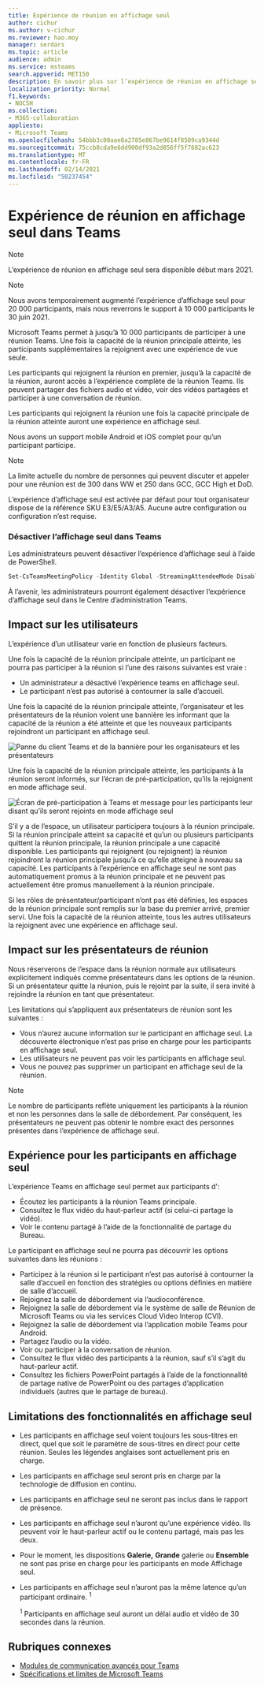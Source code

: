 ```yaml
---
title: Expérience de réunion en affichage seul
author: cichur
ms.author: v-cichur
ms.reviewer: hao.moy
manager: serdars
ms.topic: article
audience: admin
ms.service: msteams
search.appverid: MET150
description: En savoir plus sur l’expérience de réunion en affichage seul teams pour les administrateurs, les présentateurs et les participants
localization_priority: Normal
f1.keywords:
- NOCSH
ms.collection:
- M365-collaboration
appliesto:
- Microsoft Teams
ms.openlocfilehash: 54bbb3c00aae8a2785e867be9614f8509ca9344d
ms.sourcegitcommit: 75ccb8cda9e6dd900df93a2d856ff5f7682ac623
ms.translationtype: MT
ms.contentlocale: fr-FR
ms.lasthandoff: 02/14/2021
ms.locfileid: "50237454"
---
```

# <a name="teams-view-only-meeting-experience"></a>Expérience de réunion en affichage seul dans Teams

> [!Note]
> L’expérience de réunion en affichage seul sera disponible début mars 2021.

> [!Note]
> Nous avons temporairement augmenté l’expérience d’affichage seul pour 20 000 participants, mais nous reverrons le support à 10 000 participants le 30 juin 2021.

Microsoft Teams permet à jusqu’à 10 000 participants de participer à une réunion Teams. Une fois la capacité de la réunion principale atteinte, les participants supplémentaires la rejoignent avec une expérience de vue seule.

Les participants qui rejoignent la réunion en premier, jusqu’à la capacité de la réunion, auront accès à l’expérience complète de la réunion Teams. Ils peuvent partager des fichiers audio et vidéo, voir des vidéos partagées et participer à une conversation de réunion.

Les participants qui rejoignent la réunion une fois la capacité principale de la réunion atteinte auront une expérience en affichage seul.

Nous avons un support mobile Android et iOS complet pour qu’un participant participe.

> [!Note]
> La limite actuelle du nombre de personnes qui peuvent discuter et appeler pour une réunion est de 300 dans WW et 250 dans GCC, GCC High et DoD.

L’expérience d’affichage seul est activée par défaut pour tout organisateur dispose de la référence SKU E3/E5/A3/A5. Aucune autre configuration ou configuration n’est requise.

### <a name="disable-teams-view-only-experience"></a>Désactiver l’affichage seul dans Teams

Les administrateurs peuvent désactiver l’expérience d’affichage seul à l’aide de PowerShell.

```PowerShell
Set-CsTeamsMeetingPolicy -Identity Global -StreamingAttendeeMode Disabled
```

À l’avenir, les administrateurs pourront également désactiver l’expérience d’affichage seul dans le Centre d’administration Teams.

## <a name="impact-to-users"></a>Impact sur les utilisateurs

L’expérience d’un utilisateur varie en fonction de plusieurs facteurs.

Une fois la capacité de la réunion principale atteinte, un participant ne pourra pas participer à la réunion si l’une des raisons suivantes est vraie :

- Un administrateur a désactivé l’expérience teams en affichage seul.
- Le participant n’est pas autorisé à contourner la salle d’accueil.

Une fois la capacité de la réunion principale atteinte, l’organisateur et les présentateurs de la réunion voient une bannière les informant que la capacité de la réunion a été atteinte et que les nouveaux participants rejoindront un participant en affichage seul.

  ![Panne du client Teams et de la bannière pour les organisateurs et les présentateurs](media/chat-and-banner-message.png)

Une fois la capacité de la réunion principale atteinte, les participants à la réunion seront informés, sur l’écran de pré-participation, qu’ils la rejoignent en mode affichage seul.

  ![Écran de pré-participation à Teams et message pour les participants leur disant qu’ils seront rejoints en mode affichage seul](media/view-only-pre-join-screen.png)

S’il y a de l’espace, un utilisateur participera toujours à la réunion principale. Si la réunion principale atteint sa capacité et qu’un ou plusieurs participants quittent la réunion principale, la réunion principale a une capacité disponible. Les participants qui rejoignent (ou rejoignent) la réunion rejoindront la réunion principale jusqu’à ce qu’elle atteigne à nouveau sa capacité. Les participants à l’expérience en affichage seul ne sont pas automatiquement promus à la réunion principale et ne peuvent pas actuellement être promus manuellement à la réunion principale.

Si les rôles de présentateur/participant n’ont pas été définies, les espaces de la réunion principale sont remplis sur la base du premier arrivé, premier servi. Une fois la capacité de la réunion atteinte, tous les autres utilisateurs la rejoignent avec une expérience en affichage seul.

## <a name="impact-to-meeting-presenters"></a>Impact sur les présentateurs de réunion

Nous réserverons de l’espace dans la réunion normale aux utilisateurs explicitement indiqués comme présentateurs dans les options de la réunion. Si un présentateur quitte la réunion, puis le rejoint par la suite, il sera invité à rejoindre la réunion en tant que présentateur.

Les limitations qui s’appliquent aux présentateurs de réunion sont les suivantes :

- Vous n’aurez aucune information sur le participant en affichage seul. La découverte électronique n’est pas prise en charge pour les participants en affichage seul.
- Les utilisateurs ne peuvent pas voir les participants en affichage seul.
- Vous ne pouvez pas supprimer un participant en affichage seul de la réunion.

> [!Note]
> Le nombre de participants reflète uniquement les participants à la réunion et non les personnes dans la salle de débordement. Par conséquent, les présentateurs ne peuvent pas obtenir le nombre exact des personnes présentes dans l’expérience de affichage seul.

## <a name="experience-for-view-only-attendees"></a>Expérience pour les participants en affichage seul

L’expérience Teams en affichage seul permet aux participants d':

- Écoutez les participants à la réunion Teams principale.
- Consultez le flux vidéo du haut-parleur actif (si celui-ci partage la vidéo).
- Voir le contenu partagé à l’aide de la fonctionnalité de partage du Bureau.

Le participant en affichage seul ne pourra pas découvrir les options suivantes dans les réunions :

- Participez à la réunion si le participant n’est pas autorisé à contourner la salle d’accueil en fonction des stratégies ou options définies en matière de salle d’accueil.
- Rejoignez la salle de débordement via l’audioconférence.
- Rejoignez la salle de débordement via le système de salle de Réunion de Microsoft Teams ou via les services Cloud Video Interop (CVI).
- Rejoignez la salle de débordement via l’application mobile Teams pour Android.
- Partagez l’audio ou la vidéo.
- Voir ou participer à la conversation de réunion.
- Consultez le flux vidéo des participants à la réunion, sauf s’il s’agit du haut-parleur actif.
- Consultez les fichiers PowerPoint partagés à l’aide de la fonctionnalité de partage native de PowerPoint ou des partages d’application individuels (autres que le partage de bureau).

## <a name="view-only-feature-limitations"></a>Limitations des fonctionnalités en affichage seul

- Les participants en affichage seul voient toujours les sous-titres en direct, quel que soit le paramètre de sous-titres en direct pour cette réunion. Seules les légendes anglaises sont actuellement pris en charge.
- Les participants en affichage seul seront pris en charge par la technologie de diffusion en continu.
- Les participants en affichage seul ne seront pas inclus dans le rapport de présence.
- Les participants en affichage seul n’auront qu’une expérience vidéo. Ils peuvent voir le haut-parleur actif ou le contenu partagé, mais pas les deux.
- Pour le moment, les dispositions **Galerie,** **Grande** galerie ou **Ensemble** ne sont pas prise en charge pour les participants en mode Affichage seul.  
- Les participants en affichage seul n’auront pas la même latence qu’un participant ordinaire. <sup>1</sup>

  <sup>1</sup> Participants en affichage seul auront un délai audio et vidéo de 30 secondes dans la réunion.  

## <a name="related-topics"></a>Rubriques connexes

- [Modules de communication avancés pour Teams](teams-add-on-licensing/advanced-communications.md)
- [Spécifications et limites de Microsoft Teams](limits-specifications-teams.md)
